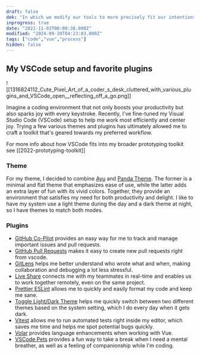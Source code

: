 ```yaml
---
draft: false
dek: "In which we modify our tools to more precisely fit our intentions"
inprogress: true
date: "2022-11-03T00:00:38.000Z"
modified: "2024-09-20T04:23:03.000Z"
tags: ["code","vue","process"]
hidden: false
---
```

## My VSCode setup and favorite plugins

![[1316824112_Cute_Pixel_Art_of_a_coder_s_desk_cluttered_with_various_plugins_and_VSCode_open__reflecting_off_a_go.png]]

Imagine a coding environment that not only boosts your productivity but also sparks joy with every keystroke. Recently, I've fine-tuned my Visual Studio Code (VSCode) setup to help me work most efficiently and center joy. Trying a few various themes and plugins has ultimately allowed me to craft a toolkit that's geared towards my preferred workflow.

For more info about how VSCode fits into my broader prototyping toolkit see [[2022-prototyping-toolkit]]

### Theme

For my theme, I decided to combine [Ayu](https://marketplace.visualstudio.com/items?itemName=teabyii.ayu) and [Panda Theme](https://marketplace.visualstudio.com/items?itemName=tinkertrain.theme-panda). The former is a minimal and flat theme that emphasizes ease of use, while the latter adds an extra layer of fun with its vivid colors. Together, they provide an environment that satisfies my need for both productivity and delight. I like to have my system use a light theme during the day and a dark theme at night, so I have themes to match both modes.

### Plugins
- [GitHub Co-Pilot](https://marketplace.visualstudio.com/items?itemName=GitHub.copilot) provides an easy way for me to track and manage important issues and pull requests.
- [GitHub Pull Requests](https://marketplace.visualstudio.com/items?itemName=GitHub.vscode-pull-request-github) makes it easy to create new pull requests right from vscode.
- [GitLens](https://marketplace.visualstudio.com/items?itemName=eamodio.gitlens) helps me better understand who wrote what and when, making collaboration and debugging a lot less stressful.
- [Live Share](https://marketplace.visualstudio.com/items?itemName=MS-vsliveshare.vsliveshare) connects me with my teammates in real-time and enables us to work together remotely, even on the same project.
- [Prettier ESLint](https://marketplace.visualstudio.com/items?itemName=dbaeumer.vscode-eslint) allows me to quickly and easily format my code and keep me sane.
- [Toggle Light/Dark Theme](https://marketplace.visualstudio.com/items?itemName=danielgjackson.auto-dark-mode-windows) helps me quickly switch between two different themes based on the system setting, which I do every day when it gets dark.
- [Vitest](https://marketplace.visualstudio.com/items?itemName=ZixuanChen.vitest-explorer) allows me to run automated tests right inside my editor, which saves me time and helps me spot potential bugs quickly.
- [Volar](https://marketplace.visualstudio.com/items?itemName=Vue.volar) provides language enhancements when working with Vue.
- [VSCode Pets](https://marketplace.visualstudio.com/items?itemName=tonybaloney.vscode-pets) provides a fun way to take a break when I need a mental breather, as well as a feeling of companionship while I'm coding.
